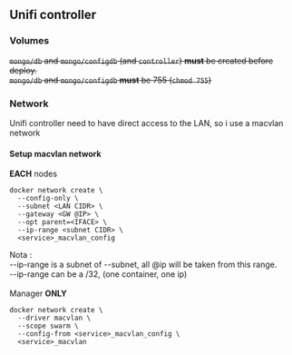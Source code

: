 ## Unifi controller

### Volumes
~~`mongo/db` and `mongo/configdb` (and `controller`) **must** be created before deploy.~~ \
~~`mongo/db` and `mongo/configdb` **must** be 755 (`chmod 755`)~~

### Network
Unifi controller need to have direct access to the LAN, so i use a macvlan network

#### Setup macvlan network
**EACH** nodes
```
docker network create \
  --config-only \
  --subnet <LAN CIDR> \
  --gateway <GW @IP> \
  --opt parent=<IFACE> \
  --ip-range <subnet CIDR> \
  <service>_macvlan_config
```
Nota : \
--ip-range is a subnet of --subnet, all @ip will be taken from this range. \
--ip-range can be a /32, (one container, one ip) \
\
Manager **ONLY**
```
docker network create \
  --driver macvlan \
  --scope swarm \
  --config-from <service>_macvlan_config \
  <service>_macvlan
  ```
